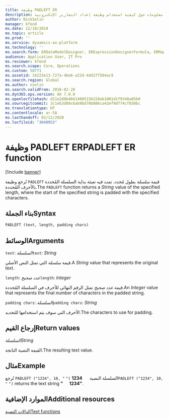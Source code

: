 ```yaml
---
title: وظيفة PADLEFT ER
description: يوفر هذا الموضوع معلومات حول كيفية استخدام وظيفة إعداد التقارير الإلكترونية PADLEFT (ER).
author: NickSelin
manager: kfend
ms.date: 12/10/2019
ms.topic: article
ms.prod: ''
ms.service: dynamics-ax-platform
ms.technology: ''
ms.search.form: ERDataModelDesigner, ERExpressionDesignerFormula, ERMappedFormatDesigner, ERModelMappingDesigner
audience: Application User, IT Pro
ms.reviewer: kfend
ms.search.scope: Core, Operations
ms.custom: 58771
ms.assetid: 24223e13-727a-4be6-a22d-4d427f504ac9
ms.search.region: Global
ms.author: nselin
ms.search.validFrom: 2016-02-28
ms.dyn365.ops.version: AX 7.0.0
ms.openlocfilehash: d11e2d8b46614085156228ab1001d1f9340a05b0
ms.sourcegitcommit: 3c1eb3d89c6ab9bd70b806ca42ef9df74cf850bc
ms.translationtype: HT
ms.contentlocale: ar-SA
ms.lasthandoff: 02/12/2020
ms.locfileid: "3040953"
---
```

# <span data-ttu-id="7bc41-103"><a name="PADLEFT">وظيفة PADLEFT ER</a></span><span class="sxs-lookup"><span data-stu-id="7bc41-103"><a name="PADLEFT">PADLEFT ER function</a></span></span>

[!include [banner](../includes/banner.md)]

<span data-ttu-id="7bc41-104">تُرجع وظيفة `PADLEFT` قيمة *سلسلة* بطول مُحدد، تمت فيه تعبئة بداية السلسلة المُحددة بالأحرف المُحددة.</span><span class="sxs-lookup"><span data-stu-id="7bc41-104">The `PADLEFT` function returns a *String* value of the specified length, where the start of the specified string is padded with the specified characters.</span></span>

## <a name="syntax"></a><span data-ttu-id="7bc41-105">بناء الجملة</span><span class="sxs-lookup"><span data-stu-id="7bc41-105">Syntax</span></span>

```vb
PADLEFT (text, length, padding chars)
```

## <a name="arguments"></a><span data-ttu-id="7bc41-106">الوسائط</span><span class="sxs-lookup"><span data-stu-id="7bc41-106">Arguments</span></span>

<span data-ttu-id="7bc41-107">`text`: *السلسلة*</span><span class="sxs-lookup"><span data-stu-id="7bc41-107">`text`: *String*</span></span>

<span data-ttu-id="7bc41-108">قيمة *سلسلة* التي تمثل النص الأصلي.</span><span class="sxs-lookup"><span data-stu-id="7bc41-108">A *String* value that represents the original text.</span></span>

<span data-ttu-id="7bc41-109">`length`: *عدد صحيح*</span><span class="sxs-lookup"><span data-stu-id="7bc41-109">`length`: *Integer*</span></span>

<span data-ttu-id="7bc41-110">قيمة *عدد صحيح* تمثل الرقم النهائي للأحرف في السلسلة المُحددة.</span><span class="sxs-lookup"><span data-stu-id="7bc41-110">An *Integer* value that represents the final number of characters in the padded string.</span></span>

<span data-ttu-id="7bc41-111">`padding chars`: *السلسلة*</span><span class="sxs-lookup"><span data-stu-id="7bc41-111">`padding chars`: *String*</span></span>

<span data-ttu-id="7bc41-112">الأحرف التي سوف يتم استخدامها للتحديد.</span><span class="sxs-lookup"><span data-stu-id="7bc41-112">The characters to use for padding.</span></span>

## <a name="return-values"></a><span data-ttu-id="7bc41-113">إرجاع القيم</span><span class="sxs-lookup"><span data-stu-id="7bc41-113">Return values</span></span>

<span data-ttu-id="7bc41-114">*السلسلة*</span><span class="sxs-lookup"><span data-stu-id="7bc41-114">*String*</span></span>

<span data-ttu-id="7bc41-115">القيمة النصية الناتجة.</span><span class="sxs-lookup"><span data-stu-id="7bc41-115">The resulting text value.</span></span>

## <a name="example"></a><span data-ttu-id="7bc41-116">مثال</span><span class="sxs-lookup"><span data-stu-id="7bc41-116">Example</span></span>

<span data-ttu-id="7bc41-117">تُرجع `PADLEFT ("1234", 10, "`&nbsp;`")` السلسلة النصية **&nbsp;&nbsp;&nbsp;&nbsp;&nbsp;&nbsp;1234**</span><span class="sxs-lookup"><span data-stu-id="7bc41-117">`PADLEFT ("1234", 10, "`&nbsp;`")` returns the text string **"&nbsp;&nbsp;&nbsp;&nbsp;&nbsp;&nbsp;1234"**.</span></span>

## <a name="additional-resources"></a><span data-ttu-id="7bc41-118">الموارد الإضافية</span><span class="sxs-lookup"><span data-stu-id="7bc41-118">Additional resources</span></span>

[<span data-ttu-id="7bc41-119">الدالات النصية</span><span class="sxs-lookup"><span data-stu-id="7bc41-119">Text functions</span></span>](er-functions-category-text.md)

